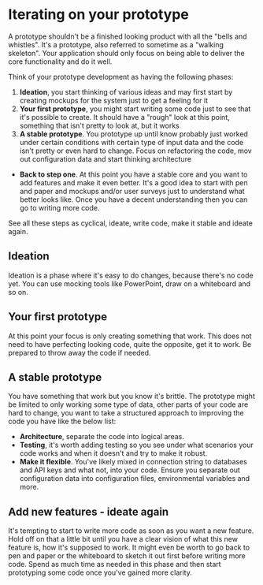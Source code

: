 # Iterating on your prototype

A prototype shouldn't be a finished looking product with all the "bells and whistles". It's a prototype, also referred to sometime as a "walking skeleton". Your application should only focus on being able to deliver the core functionality and do it well. 

Think of your prototype development as having the following phases:

1. **Ideation**, you start thinking of various ideas and may first start by creating mockups for the system just to get a feeling for it
1. **Your first prototype**, you might start writing some code just to see that it's possible to create. It should have a "rough" look at this point, something that isn't pretty to look at, but it works
1. **A stable prototype**. You prototype up until know probably just worked under certain conditions with certain type of input data and the code isn't pretty or even hard to change. Focus on refactoring the code, mov out configuration data and start thinking architecture
- **Back to step one**. At this point you have a stable core and you want to add features and make it even better. It's a good idea to start with pen and paper and mockups and/or user surveys just to understand what better looks like. Once you have a decent understanding then you can go to writing more code. 

See all these steps as cyclical, ideate, write code, make it stable and ideate again.

## Ideation

Ideation is a phase where it's easy to do changes, because there's no code yet. You can use mocking tools like PowerPoint, draw on a whiteboard and so on.

## Your first prototype

At this point your focus is only creating something that work. This does not need to have perfecting looking code, quite the opposite, get it to work. Be prepared to throw away the code if needed.

## A stable prototype

You have something that work but you know it's brittle. The prototype might be limited to only working some type of data, other parts of your code are hard to change, you want to take a structured approach to improving the code you have like the below list:

- **Architecture**, separate the code into logical areas.
- **Testing**, it's worth adding testing so you see under what scenarios your code works and when it doesn't and try to make it robust.
- **Make it flexible**. You've likely mixed in connection string to databases and API keys and what not, into your code. Ensure you separate out configuration data into configuration files, environmental variables and more.

## Add new features - ideate again

It's tempting to start to write more code as soon as you want a new feature. Hold off on that a little bit until you have a clear vision of what this new feature is, how it's supposed to work. It might even be worth to go back to pen and paper or the whiteboard to sketch it out first before writing more code. Spend as much time as needed in this phase and then start prototyping some code once you've gained more clarity.

